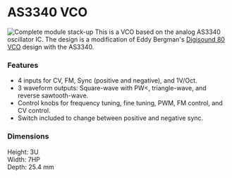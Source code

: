 # AS3340 VCO
![Complete module stack-up](https://github.com/ecruz480/eurorack/assets/6435014/8b02ad8b-f85a-4dac-a2b0-81888c61b83c)
This is a VCO based on the analog AS3340 oscillator IC. The design is a modification of Eddy Bergman's [Digisound 80 VCO](https://www.eddybergman.com/2020/01/synthesizer-build-part-18-really-good.html) design with the AS3340.

### Features
- 4 inputs for CV, FM, Sync (positive and negative), and 1V/Oct.
- 3 waveform outputs: Square-wave with PW<, triangle-wave, and reverse sawtooth-wave.
- Control knobs for frequency tuning, fine tuning, PWM, FM control, and CV control.
- Switch included to change between positive and negative sync.

### Dimensions
Height: 3U  
Width: 7HP  
Depth: 25.4 mm  
